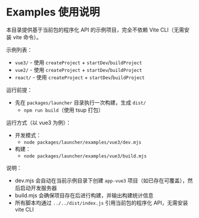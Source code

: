 # Examples 使用说明

本目录提供基于当前包的程序化 API 的示例项目，完全不依赖 Vite CLI（无需安装 vite 命令）。

示例列表：
- `vue3/` - 使用 `createProject` + `startDev`/`buildProject`
- `vue2/` - 使用 `createProject` + `startDev`/`buildProject`
- `react/` - 使用 `createProject` + `startDev`/`buildProject`

运行前提：
- 先在 `packages/launcher` 目录执行一次构建，生成 `dist/`
  - `npm run build`（使用 tsup 打包）

运行方式（以 vue3 为例）：
- 开发模式：
  - `node packages/launcher/examples/vue3/dev.mjs`
- 构建：
  - `node packages/launcher/examples/vue3/build.mjs`

说明：
- dev.mjs 会自动在当前示例目录下创建 `app-vue3` 项目（如已存在可覆盖），然后启动开发服务器
- build.mjs 会确保项目存在后进行构建，并输出构建统计信息
- 所有脚本均通过 `../../dist/index.js` 引用当前包的程序化 API，无需安装 vite CLI
